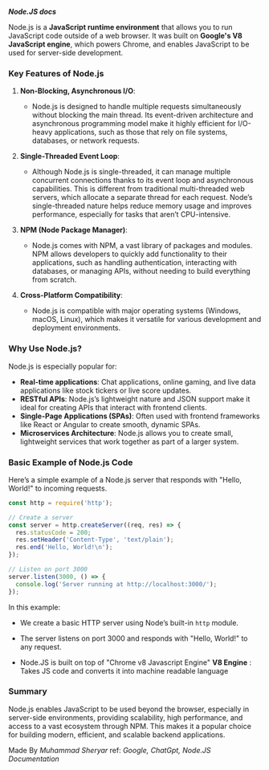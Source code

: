 ***Node.JS docs***

Node.js is a **JavaScript runtime environment** that allows you to run JavaScript code outside of a web browser. It was built on **Google's V8 JavaScript engine**, which powers Chrome, and enables JavaScript to be used for server-side development. 

### Key Features of Node.js

1. **Non-Blocking, Asynchronous I/O**:
   - Node.js is designed to handle multiple requests simultaneously without blocking the main thread. Its event-driven architecture and asynchronous programming model make it highly efficient for I/O-heavy applications, such as those that rely on file systems, databases, or network requests.
   
2. **Single-Threaded Event Loop**:
   - Although Node.js is single-threaded, it can manage multiple concurrent connections thanks to its event loop and asynchronous capabilities. This is different from traditional multi-threaded web servers, which allocate a separate thread for each request. Node’s single-threaded nature helps reduce memory usage and improves performance, especially for tasks that aren’t CPU-intensive.

3. **NPM (Node Package Manager)**:
   - Node.js comes with NPM, a vast library of packages and modules. NPM allows developers to quickly add functionality to their applications, such as handling authentication, interacting with databases, or managing APIs, without needing to build everything from scratch.

4. **Cross-Platform Compatibility**:
   - Node.js is compatible with major operating systems (Windows, macOS, Linux), which makes it versatile for various development and deployment environments.

### Why Use Node.js?

Node.js is especially popular for:
   - **Real-time applications**: Chat applications, online gaming, and live data applications like stock tickers or live score updates.
   - **RESTful APIs**: Node.js’s lightweight nature and JSON support make it ideal for creating APIs that interact with frontend clients.
   - **Single-Page Applications (SPAs)**: Often used with frontend frameworks like React or Angular to create smooth, dynamic SPAs.
   - **Microservices Architecture**: Node.js allows you to create small, lightweight services that work together as part of a larger system.

### Basic Example of Node.js Code

Here’s a simple example of a Node.js server that responds with "Hello, World!" to incoming requests.

```javascript
const http = require('http');

// Create a server
const server = http.createServer((req, res) => {
  res.statusCode = 200;
  res.setHeader('Content-Type', 'text/plain');
  res.end('Hello, World!\n');
});

// Listen on port 3000
server.listen(3000, () => {
  console.log('Server running at http://localhost:3000/');
});
```

In this example:
- We create a basic HTTP server using Node’s built-in `http` module.
- The server listens on port 3000 and responds with "Hello, World!" to any request.

- Node.JS is built on top of "Chrome v8 Javascript Engine"
**V8 Engine** : Takes JS code and converts it into machine readable language

### Summary
Node.js enables JavaScript to be used beyond the browser, especially in server-side environments, providing scalability, high performance, and access to a vast ecosystem through NPM. This makes it a popular choice for building modern, efficient, and scalable backend applications.


Made By *Muhammad Sheryar*
ref: *Google, ChatGpt, Node.JS Documentation*